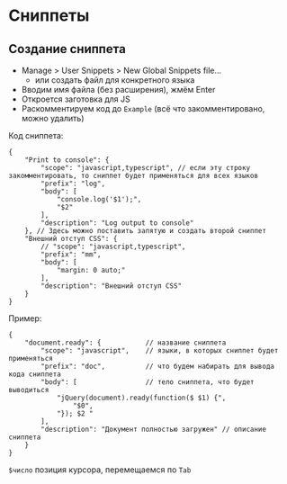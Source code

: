 # Сниппеты

## Создание сниппета
- Manage > User Snippets > New Global Snippets file...
    - или создать файл для конкретного языка
- Вводим имя файла (без расширения), жмём Enter
- Откроется заготовка для JS
- Раскомментируем код до `Example` (всё что закомментировано, можно удалить)

Код сниппета:

    {
        "Print to console": {
            "scope": "javascript,typescript", // если эту строку закомментировать, то сниппет будет применяться для всех языков
            "prefix": "log",
            "body": [
                "console.log('$1');",
                "$2"
            ],
            "description": "Log output to console"
        }, // Здесь можно поставить запятую и создать второй сниппет
        "Внешний отступ CSS": {
            // "scope": "javascript,typescript",
            "prefix": "mm",
            "body": [
                "margin: 0 auto;"
            ],
            "description": "Внешний отступ CSS"
        }
    }

Пример:

    {
        "document.ready": {           // название сниппета
            "scope": "javascript",    // языки, в которых сниппет будет применяться
            "prefix": "doc",          // что будем набирать для вывода кода сниппета
            "body": [                 // тело сниппета, что будет выводиться
                "jQuery(document).ready(function($ $1) {", 
                    "$0",
                "}); $2 "
            ],
            "description": "Документ полностью загружен" // описание сниппета
        }
    }

`$число` позиция курсора, перемещаемся по `Tab`
